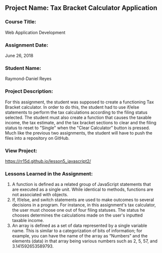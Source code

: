 ## Project Name:  Tax Bracket Calculator Application

### Course Title:
Web Application Development

### Assignment Date:  
June 26, 2018

### Student Name:  
Raymond-Daniel Reyes

### Project Description:
For this assignment, the student was supposed to create a functioning Tax Bracket calculator.  In order to do this, the student had to use if/else statements to perform the tax calculations according to the filing status selected.  The student must also create a function that causes the taxable income, the tax estimate, and the tax bracket sections to clear and the filing status to reset to "Single" when the "Clear Calculator" button is pressed.  Much like the previous two assignments, the student will have to push the files into a repository on GitHub.

### View Project:
 https://rr15d.github.io/lesson5_javascript2/

### Lessons Learned in the Assignment:
1. A function is defined as a related group of JavaScript statements that are executed as a single unit.  While identical to methods, functions are not associated with objects.
2. If, If/else, and switch statements are used to make outcomes to several decisions in a program.  For instance, in this assignment's tax calculator, the user must choose one out of four filing statuses.  The status he chooses determines the calculations made on the user's inputted taxable income.
3. An array is defined as a set of data represented by a single variable name.  This is similar to a categorization of bits of information; for example, you can have the name of the array as “Numbers” and the elements (data) in that array being various numbers such as 2, 5, 57, and 3.141592653589793.

